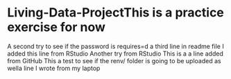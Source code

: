 # Living-Data-ProjectThis is a practice exercise for now
A second try to see if the password is requires=d
a third line in readme file
I added this line from RStudio
Another try from RStudio
This is a a line added from GitHub
This a test to see if the renv/ folder is going to be uploaded as wella line I wrote from my laptop
